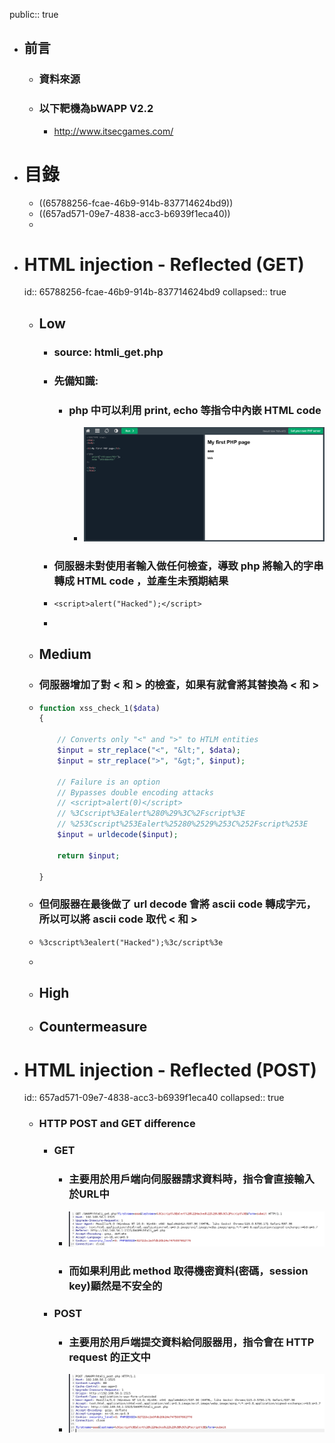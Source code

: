 public:: true

- ## 前言
	- ### 資料來源
	- ### 以下靶機為bWAPP V2.2
		- http://www.itsecgames.com/
- # 目錄
	- ((65788256-fcae-46b9-914b-837714624bd9))
	- ((657ad571-09e7-4838-acc3-b6939f1eca40))
	-
- # HTML injection - Reflected (GET)
  id:: 65788256-fcae-46b9-914b-837714624bd9
  collapsed:: true
	- ## Low
		- ### source: htmli_get.php
		- ### 先備知識:
			- ### php 中可以利用 print, echo 等指令中內嵌 HTML code
				- ![image.png](../assets/image_1702399949322_0.png)
		- ### 伺服器未對使用者輸入做任何檢查，導致 php 將輸入的字串轉成 HTML code ，並產生未預期結果
		- ```txt
		  <script>alert("Hacked");</script>
		  ```
		-
	- ## Medium
	- ### 伺服器增加了對 < 和 > 的檢查，如果有就會將其替換為 &lt; 和 &gt;
	- ```php
	  function xss_check_1($data)
	  {
	      
	      // Converts only "<" and ">" to HTLM entities    
	      $input = str_replace("<", "&lt;", $data);
	      $input = str_replace(">", "&gt;", $input);
	      
	      // Failure is an option
	      // Bypasses double encoding attacks   
	      // <script>alert(0)</script>
	      // %3Cscript%3Ealert%280%29%3C%2Fscript%3E
	      // %253Cscript%253Ealert%25280%2529%253C%252Fscript%253E
	      $input = urldecode($input);
	      
	      return $input;
	      
	  }
	  ```
	- ### 但伺服器在最後做了 url decode 會將 ascii code 轉成字元，所以可以將 ascii code 取代 < 和 >
	- ```txt
	  %3cscript%3ealert("Hacked");%3c/script%3e
	  ```
	-
	- ## High
	- ## Countermeasure
- # HTML injection - Reflected (POST)
  id:: 657ad571-09e7-4838-acc3-b6939f1eca40
  collapsed:: true
	- ### HTTP POST and GET difference
		- ### GET
			- ### 主要用於用戶端向伺服器請求資料時，指令會直接輸入於URL中
			- ![image.png](../assets/image_1702568449771_0.png)
			- ### 而如果利用此 method 取得機密資料(密碼，session key)顯然是不安全的
		- ### POST
			- ### 主要用於用戶端提交資料給伺服器用，指令會在 HTTP request 的正文中
			- ![image.png](../assets/image_1702568724062_0.png)